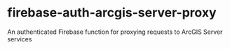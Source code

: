 # firebase-auth-arcgis-server-proxy
An authenticated Firebase function for proxying requests to ArcGIS Server services
